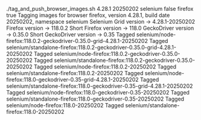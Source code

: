 ./tag_and_push_browser_images.sh 4.28.1 20250202 selenium false firefox true
Tagging images for browser firefox, version 4.28.1, build date 20250202, namespace selenium
Selenium Grid version -> 4.28.1-20250202
Firefox version -> 118.0.2
Short Firefox version -> 118.0
GeckoDriver version -> 0.35.0
Short GeckoDriver version -> 0.35
Tagged selenium/node-firefox:118.0.2-geckodriver-0.35.0-grid-4.28.1-20250202
Tagged selenium/standalone-firefox:118.0.2-geckodriver-0.35.0-grid-4.28.1-20250202
Tagged selenium/node-firefox:118.0.2-geckodriver-0.35.0-20250202
Tagged selenium/standalone-firefox:118.0.2-geckodriver-0.35.0-20250202
Tagged selenium/node-firefox:118.0.2-20250202
Tagged selenium/standalone-firefox:118.0.2-20250202
Tagged selenium/node-firefox:118.0-geckodriver-0.35-grid-4.28.1-20250202
Tagged selenium/standalone-firefox:118.0-geckodriver-0.35-grid-4.28.1-20250202
Tagged selenium/node-firefox:118.0-geckodriver-0.35-20250202
Tagged selenium/standalone-firefox:118.0-geckodriver-0.35-20250202
Tagged selenium/node-firefox:118.0-20250202
Tagged selenium/standalone-firefox:118.0-20250202
